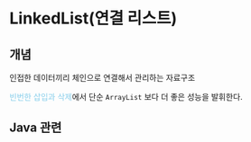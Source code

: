 # LinkedList(연결 리스트)

## 개념

인접한 데이터끼리 체인으로 연결해서 관리하는 자료구조</br>


<span style='color:skyblue'>빈번한 삽입과 삭제</span>에서 단순 `ArrayList` 보다 더 좋은 성능을 발휘한다.

## Java 관련